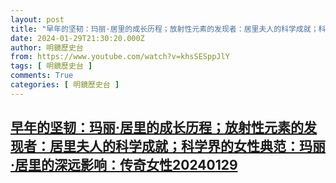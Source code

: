 ```yaml
---
layout: post
title: "早年的坚韧：玛丽·居里的成长历程；放射性元素的发现者：居里夫人的科学成就；科学界的女性典范：玛丽·居里的深远影响：传奇女性20240129"
date: 2024-01-29T21:30:20.000Z
author: 明鏡歷史台
from: https://www.youtube.com/watch?v=khsSESppJlY
tags: [ 明鏡歷史台 ]
comments: True
categories: [ 明鏡歷史台 ]
---
```

<!--1706563820000-->
[早年的坚韧：玛丽·居里的成长历程；放射性元素的发现者：居里夫人的科学成就；科学界的女性典范：玛丽·居里的深远影响：传奇女性20240129](https://www.youtube.com/watch?v=khsSESppJlY)
------

<div>

</div>
